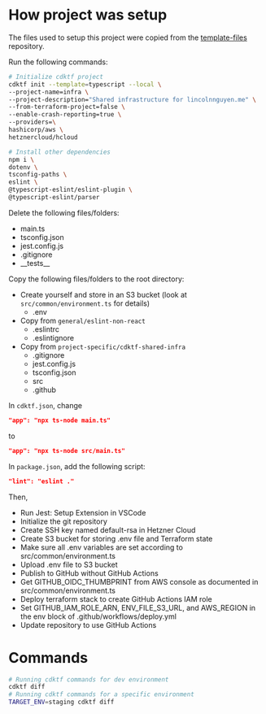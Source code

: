 # How project was setup
The files used to setup this project were copied from the [template-files](https://github.com/lincolnnguyen18/template-files) repository.

Run the following commands:
```bash
# Initialize cdktf project
cdktf init --template=typescript --local \
--project-name=infra \
--project-description="Shared infrastructure for lincolnnguyen.me" \
--from-terraform-project=false \
--enable-crash-reporting=true \
--providers=\
hashicorp/aws \
hetznercloud/hcloud

# Install other dependencies
npm i \
dotenv \
tsconfig-paths \
eslint \
@typescript-eslint/eslint-plugin \
@typescript-eslint/parser
```

Delete the following files/folders:
* main.ts
* tsconfig.json
* jest.config.js
* .gitignore
* \_\_tests\_\_

Copy the following files/folders to the root directory:
* Create yourself and store in an S3 bucket (look at `src/common/environment.ts` for details)
  * .env
* Copy from `general/eslint-non-react`
  * .eslintrc
  * .eslintignore
* Copy from `project-specific/cdktf-shared-infra`
  * .gitignore
  * jest.config.js
  * tsconfig.json
  * src
  * .github

In `cdktf.json`, change
```json
"app": "npx ts-node main.ts"
```
to
```json
"app": "npx ts-node src/main.ts"
```

In `package.json`, add the following script:
```json
"lint": "eslint ."
```

Then,
* Run Jest: Setup Extension in VSCode
* Initialize the git repository
* Create SSH key named default-rsa in Hetzner Cloud
* Create S3 bucket for storing .env file and Terraform state
* Make sure all .env variables are set according to src/common/environment.ts
* Upload .env file to S3 bucket
* Publish to GitHub without GitHub Actions
* Get GITHUB_OIDC_THUMBPRINT from AWS console as documented in src/common/environment.ts
* Deploy terraform stack to create GitHub Actions IAM role
* Set GITHUB_IAM_ROLE_ARN, ENV_FILE_S3_URL, and AWS_REGION in the env block of .github/workflows/deploy.yml
* Update repository to use GitHub Actions

# Commands
```bash
# Running cdktf commands for dev environment
cdktf diff
# Running cdktf commands for a specific environment
TARGET_ENV=staging cdktf diff
```